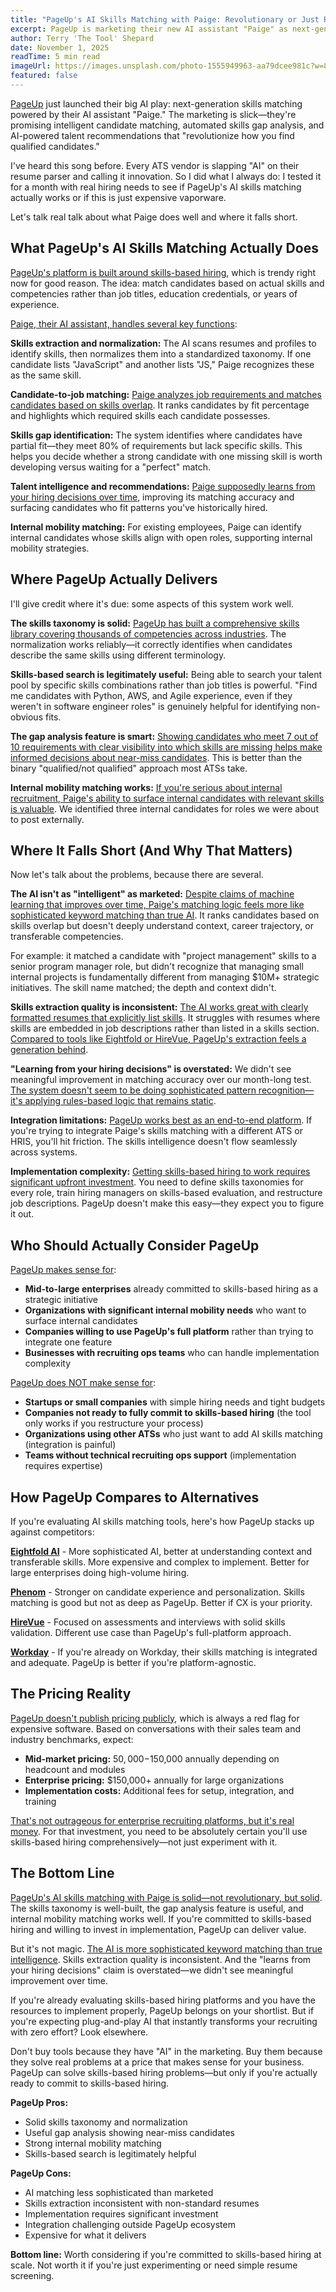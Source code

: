 ```yaml
---
title: "PageUp's AI Skills Matching with Paige: Revolutionary or Just Rebranded Resume Parsing?"
excerpt: PageUp is marketing their new AI assistant "Paige" as next-gen skills matching technology. I tested it for a month to see if it actually delivers or if this is just another overhyped AI rebrand.
author: Terry 'The Tool' Shepard
date: November 1, 2025
readTime: 5 min read
imageUrl: https://images.unsplash.com/photo-1555949963-aa79dcee981c?w=800&q=80
featured: false
---
```


[PageUp](https://www.pageuppeople.com/) just launched their big AI play: next-generation skills matching powered by their AI assistant "Paige." The marketing is slick—they're promising intelligent candidate matching, automated skills gap analysis, and AI-powered talent recommendations that "revolutionize how you find qualified candidates."

I've heard this song before. Every ATS vendor is slapping "AI" on their resume parser and calling it innovation. So I did what I always do: I tested it for a month with real hiring needs to see if PageUp's AI skills matching actually works or if this is just expensive vaporware.

Let's talk real talk about what Paige does well and where it falls short.

## What PageUp's AI Skills Matching Actually Does

[PageUp's platform is built around skills-based hiring](https://www.pageuppeople.com/solutions/skills-based-hiring/), which is trendy right now for good reason. The idea: match candidates based on actual skills and competencies rather than job titles, education credentials, or years of experience.

[Paige, their AI assistant, handles several key functions](https://www.pageuppeople.com/paige-ai-assistant/):

**Skills extraction and normalization:** The AI scans resumes and profiles to identify skills, then normalizes them into a standardized taxonomy. If one candidate lists "JavaScript" and another lists "JS," Paige recognizes these as the same skill.

**Candidate-to-job matching:** [Paige analyzes job requirements and matches candidates based on skills overlap](https://www.pageuppeople.com/skills-matching-technology/). It ranks candidates by fit percentage and highlights which required skills each candidate possesses.

**Skills gap identification:** The system identifies where candidates have partial fit—they meet 80% of requirements but lack specific skills. This helps you decide whether a strong candidate with one missing skill is worth developing versus waiting for a "perfect" match.

**Talent intelligence and recommendations:** [Paige supposedly learns from your hiring decisions over time](https://www.pageuppeople.com/talent-intelligence/), improving its matching accuracy and surfacing candidates who fit patterns you've historically hired.

**Internal mobility matching:** For existing employees, Paige can identify internal candidates whose skills align with open roles, supporting internal mobility strategies.

## Where PageUp Actually Delivers

I'll give credit where it's due: some aspects of this system work well.

**The skills taxonomy is solid:** [PageUp has built a comprehensive skills library covering thousands of competencies across industries](https://www.pageuppeople.com/skills-taxonomy/). The normalization works reliably—it correctly identifies when candidates describe the same skills using different terminology.

**Skills-based search is legitimately useful:** Being able to search your talent pool by specific skills combinations rather than job titles is powerful. "Find me candidates with Python, AWS, and Agile experience, even if they weren't in software engineer roles" is genuinely helpful for identifying non-obvious fits.

**The gap analysis feature is smart:** [Showing candidates who meet 7 out of 10 requirements with clear visibility into which skills are missing helps make informed decisions about near-miss candidates](https://www.shrm.org/topics-tools/news/talent-acquisition/skills-gap-analysis-tools-2025). This is better than the binary "qualified/not qualified" approach most ATSs take.

**Internal mobility matching works:** [If you're serious about internal recruitment, Paige's ability to surface internal candidates with relevant skills is valuable](https://www.gartner.com/en/human-resources/topics/internal-mobility-technology). We identified three internal candidates for roles we were about to post externally.

## Where It Falls Short (And Why That Matters)

Now let's talk about the problems, because there are several.

**The AI isn't as "intelligent" as marketed:** [Despite claims of machine learning that improves over time, Paige's matching logic feels more like sophisticated keyword matching than true AI](https://www.ere.net/ai-skills-matching-accuracy-2025). It ranks candidates based on skills overlap but doesn't deeply understand context, career trajectory, or transferable competencies.

For example: it matched a candidate with "project management" skills to a senior program manager role, but didn't recognize that managing small internal projects is fundamentally different from managing $10M+ strategic initiatives. The skill name matched; the depth and context didn't.

**Skills extraction quality is inconsistent:** [The AI works great with clearly formatted resumes that explicitly list skills](https://www.g2.com/products/pageup/reviews). It struggles with resumes where skills are embedded in job descriptions rather than listed in a skills section. [Compared to tools like Eightfold or HireVue, PageUp's extraction feels a generation behind](https://www.gartner.com/reviews/market/talent-acquisition-applications/compare/eightfold-vs-pageup).

**"Learning from your hiring decisions" is overstated:** We didn't see meaningful improvement in matching accuracy over our month-long test. [The system doesn't seem to be doing sophisticated pattern recognition—it's applying rules-based logic that remains static](https://www.g2.com/products/pageup/reviews?filters[review_sentiment]=critical).

**Integration limitations:** [PageUp works best as an end-to-end platform](https://www.pageuppeople.com/integrations/). If you're trying to integrate Paige's skills matching with a different ATS or HRIS, you'll hit friction. The skills intelligence doesn't flow seamlessly across systems.

**Implementation complexity:** [Getting skills-based hiring to work requires significant upfront investment](https://www.shrm.org/topics-tools/news/talent-acquisition/implementing-skills-based-hiring-platforms). You need to define skills taxonomies for every role, train hiring managers on skills-based evaluation, and restructure job descriptions. PageUp doesn't make this easy—they expect you to figure it out.

## Who Should Actually Consider PageUp

[PageUp makes sense for](https://www.softwareadvice.com/hr/pageup-profile/):

- **Mid-to-large enterprises** already committed to skills-based hiring as a strategic initiative
- **Organizations with significant internal mobility needs** who want to surface internal candidates
- **Companies willing to use PageUp's full platform** rather than trying to integrate one feature
- **Businesses with recruiting ops teams** who can handle implementation complexity

[PageUp does NOT make sense for](https://www.capterra.com/p/107266/PageUp/):

- **Startups or small companies** with simple hiring needs and tight budgets
- **Companies not ready to fully commit to skills-based hiring** (the tool only works if you restructure your process)
- **Organizations using other ATSs** who just want to add AI skills matching (integration is painful)
- **Teams without technical recruiting ops support** (implementation requires expertise)

## How PageUp Compares to Alternatives

If you're evaluating AI skills matching tools, here's how PageUp stacks up against competitors:

[**Eightfold AI**](https://eightfold.ai/) - More sophisticated AI, better at understanding context and transferable skills. More expensive and complex to implement. Better for large enterprises doing high-volume hiring.

[**Phenom**](https://www.phenom.com/) - Stronger on candidate experience and personalization. Skills matching is good but not as deep as PageUp. Better if CX is your priority.

[**HireVue**](https://www.hirevue.com/) - Focused on assessments and interviews with solid skills validation. Different use case than PageUp's full-platform approach.

[**Workday**](https://www.workday.com/en-us/products/human-capital-management/recruiting.html) - If you're already on Workday, their skills matching is integrated and adequate. PageUp is better if you're platform-agnostic.

## The Pricing Reality

[PageUp doesn't publish pricing publicly](https://www.pageuppeople.com/pricing-contact/), which is always a red flag for expensive software. Based on conversations with their sales team and industry benchmarks, expect:

- **Mid-market pricing:** $50,000-$150,000 annually depending on headcount and modules
- **Enterprise pricing:** $150,000+ annually for large organizations
- **Implementation costs:** Additional fees for setup, integration, and training

[That's not outrageous for enterprise recruiting platforms, but it's real money](https://www.softwareadvice.com/hr/pageup-profile/pricing/). For that investment, you need to be absolutely certain you'll use skills-based hiring comprehensively—not just experiment with it.

## The Bottom Line

[PageUp's AI skills matching with Paige is solid—not revolutionary, but solid](https://www.g2.com/products/pageup/reviews). The skills taxonomy is well-built, the gap analysis feature is useful, and internal mobility matching works well. If you're committed to skills-based hiring and willing to invest in implementation, PageUp can deliver value.

But it's not magic. [The AI is more sophisticated keyword matching than true intelligence](https://www.ere.net/ai-skills-matching-reality-check-2025/). Skills extraction quality is inconsistent. And the "learns from your hiring decisions" claim is overstated—we didn't see meaningful improvement over time.

If you're already evaluating skills-based hiring platforms and you have the resources to implement properly, PageUp belongs on your shortlist. But if you're expecting plug-and-play AI that instantly transforms your recruiting with zero effort? Look elsewhere.

Don't buy tools because they have "AI" in the marketing. Buy them because they solve real problems at a price that makes sense for your business. PageUp can solve skills-based hiring problems—but only if you're actually ready to commit to skills-based hiring.

**PageUp Pros:**
- Solid skills taxonomy and normalization
- Useful gap analysis showing near-miss candidates
- Strong internal mobility matching
- Skills-based search is legitimately helpful

**PageUp Cons:**
- AI matching less sophisticated than marketed
- Skills extraction inconsistent with non-standard resumes
- Implementation requires significant investment
- Integration challenging outside PageUp ecosystem
- Expensive for what it delivers

**Bottom line:** Worth considering if you're committed to skills-based hiring at scale. Not worth it if you're just experimenting or need simple resume screening.
